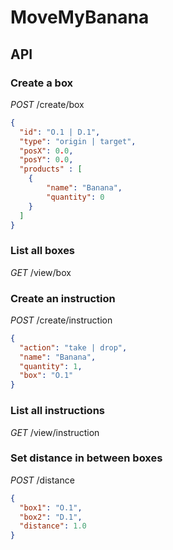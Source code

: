 # MoveMyBanana
## API
### Create a box
*POST* /create/box
```json
{
  "id": "O.1 | D.1",
  "type": "origin | target",
  "posX": 0.0,
  "posY": 0.0,
  "products" : [
    {
        "name": "Banana",
        "quantity": 0
    }
  ]
}
```
### List all boxes
*GET* /view/box
### Create an instruction
*POST* /create/instruction
```json
{
  "action": "take | drop",
  "name": "Banana",
  "quantity": 1,
  "box": "O.1"
}
```
### List all instructions
*GET* /view/instruction
### Set distance in between boxes
*POST* /distance
```json
{
  "box1": "O.1",
  "box2": "D.1",
  "distance": 1.0
}
```
